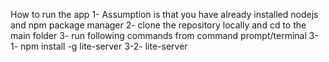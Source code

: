 How to run the app
1- Assumption is that you have already installed nodejs and npm package manager
2- clone the repository locally and cd to the main folder 
3- run following commands from command prompt/terminal
3-1- npm install -g lite-server
3-2- lite-server